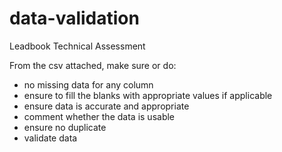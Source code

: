 # data-validation

Leadbook Technical Assessment

From the csv attached, make sure or do:
- no missing data for any column
- ensure to fill the blanks with appropriate values if applicable
- ensure data is accurate and appropriate
- comment whether the data is usable
- ensure no duplicate
- validate data
